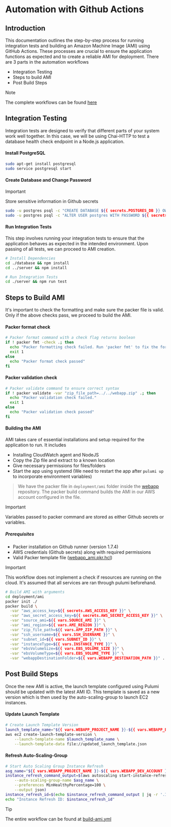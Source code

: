 # Automation with Github Actions

## Introduction
This documentation outlines the step-by-step process for running integration tests and building an Amazon Machine Image (AMI) using GitHub Actions. These processes are crucial to ensure the application functions as expected and to create a reliable AMI for deployment. There are 3 parts in the automation workflows
- Integration Testing
- Steps to build AMI
- Post Build Steps

> [!NOTE]
> The complete workflows can be found [here](https://github.com/CSYE-6225-FALL23/webapp/tree/main/.github/workflows)

## Integration Testing
Integration tests are designed to verify that different parts of your system work well together. In this case, we will be using Chai-HTTP to test a database health check endpoint in a Node.js application.

#### Install PostgreSQL
```bash
sudo apt-get install postgresql
sudo service postgresql start
```

#### Create Database and Change Password
> [!IMPORTANT]
> Store sensitive information in Github secrets

```bash
sudo -u postgres psql -c "CREATE DATABASE ${{ secrets.POSTGRES_DB }} OWNER ${{ secrets.POSTGRES_USER }};"
sudo -u postgres psql -c "ALTER USER postgres WITH PASSWORD ${{ secrets.POSTGRES_PASSWORD }};"
```

#### Run Integration Tests
This step involves running your integration tests to ensure that the application behaves as expected in the intended environment. Upon passing of all tests, we can proceed to AMI creation.
```bash
# Install Dependencies
cd ./database && npm install
cd ../server && npm install

# Run Integration Tests
cd ./server && npm run test
```

## Steps to Build AMI
It's important to check the formatting and make sure the packer file is valid. Only if the above checks pass, we proceed to build the AMI.

#### Packer format check
```bash
# Packer format command with a check flag returns boolean
if ! packer fmt -check .; then
  echo "Packer formatting check failed. Run 'packer fmt' to fix the formatting issues."
  exit 1
else
  echo "Packer format check passed"
fi
```

#### Packer validation check
```bash
# Packer validate command to ensure correct syntax
if ! packer validate -var "zip_file_path=../../webapp.zip" .; then
  echo "Packer validation check failed."
  exit 1
else
  echo "Packer validation check passed"
fi
```

#### Building the AMI
AMI takes care of essential installations and setup required for the application to run. It includes
- Installing CloudWatch agent and NodeJS
- Copy the Zip file and extract to a known location
- Give necessary permissions for files/folders
- Start the app using systemd (We need to restart the app after `pulumi up` to incorporate environment variables)

> We have the packer file in `deployment/ami` folder inside the [webapp](https://github.com/dev-kudli/webapp) repository. The packer build command builds the AMI in our AWS account configured in the file.

> [!IMPORTANT]
> Variables passed to packer command are stored as either Github secrets or variables.

##### Prerequisites
- Packer installation on Github runner  (version 1.7.4)
- AWS credentials (Github secrets) along with required permissions
- Valid Packer template file ([webapp_ami.pkr.hcl](https://github.com/dev-kudli/webapp/blob/main/deployment/ami/webapp_ami.pkr.hcl))

> [!IMPORTANT]
> This workflow does not implement a check if resources are running on the cloud. It's assumed that all services are ran through pulumi beforehand.

```bash
# Build AMI with arguments
cd deployment/ami
packer init ./
packer build \
  -var "aws_access_key=${{ secrets.AWS_ACCESS_KEY }}" \
  -var "aws_secret_access_key=${{ secrets.AWS_SECRET_ACCESS_KEY }}" \
  -var "source_ami=${{ vars.SOURCE_AMI }}" \
  -var "ami_region=${{ vars.AMI_REGION }}" \
  -var "zip_file_path=${{ vars.APP_ZIP_PATH }}" \
  -var "ssh_username=${{ vars.SSH_USERNAME }}" \
  -var "subnet_id=${{ vars.SUBNET_ID }}" \
  -var "instanceType=${{ vars.INSTANCE_TYPE }}" \
  -var "ebsVolumeSize=${{ vars.EBS_VOLUME_SIZE }}" \
  -var "ebsVolumeType=${{ vars.EBS_VOLUME_TYPE }}" \
  -var "webappDestinationFolder=${{ vars.WEBAPP_DESTINATION_PATH }}" .
```

## Post Build Steps
Once the new AMI is active, the launch template configured using Pulumi should be updated with the latest AMI ID. This template is saved as a new version which is then used by the auto-scaling-group to launch EC2 instances.

#### Update Launch Template
```bash
# Create Launch Template Version
launch_template_name="${{ vars.WEBAPP_PROJECT_NAME }}-${{ vars.WEBAPP_DEV_ACCOUNT }}-lt"
aws ec2 create-launch-template-version \
    --launch-template-name $launch_template_name \
    --launch-template-data file://updated_launch_template.json
```

#### Refresh Auto-Scaling-Group
```bash
# Start Auto Scaling Group Instance Refresh
asg_name="${{ vars.WEBAPP_PROJECT_NAME }}-${{ vars.WEBAPP_DEV_ACCOUNT }}-asg"
instance_refresh_command_output=$(aws autoscaling start-instance-refresh \
    --auto-scaling-group-name $asg_name \
    --preferences MinHealthyPercentage=100 \
    --output json)
instance_refresh_id=$(echo $instance_refresh_command_output | jq -r '.InstanceRefreshId')
echo "Instance Refresh ID: $instance_refresh_id"
```

> [!TIP]
> The entire workflow can be found at [build-ami.yml](https://github.com/dev-kudli/webapp/blob/main/.github/workflows/biuld-ami.yml)